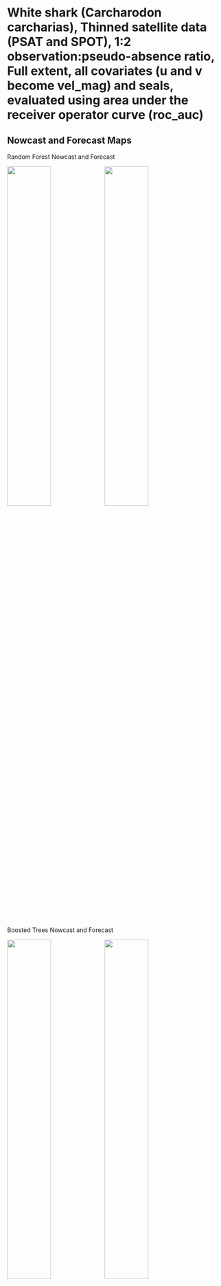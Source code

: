 White shark (Carcharodon carcharias), Thinned satellite data (PSAT and
SPOT), 1:2 observation:pseudo-absence ratio, Full extent, all covariates
(u and v become vel_mag) and seals, evaluated using area under the
receiver operator curve (roc_auc)
================

## Nowcast and Forecast Maps

Random Forest Nowcast and Forecast

<img src="../tidy_reports/versions/c21/000510/c21.000510.01_12_rf_compiled_casts.png" width="45%" /><img src="../tidy_reports/versions/c21/000514/c21.000514.01_12_rf_compiled_casts.png" width="45%" />

Boosted Trees Nowcast and Forecast

<img src="../tidy_reports/versions/c21/000510/c21.000510.01_12_bt_compiled_casts.png" width="45%" /><img src="../tidy_reports/versions/c21/000514/c21.000514.01_12_bt_compiled_casts.png" width="45%" />

Maxnet Trees Nowcast and Forecast

<img src="../tidy_reports/versions/c21/000510/c21.000510.01_12_maxent_compiled_casts.png" width="45%" /><img src="../tidy_reports/versions/c21/000514/c21.000514.01_12_maxent_compiled_casts.png" width="45%" />

GAM Nowcast and Forecast

<img src="../tidy_reports/versions/c21/000510/c21.000510.01_12_gam_compiled_casts.png" width="45%" /><img src="../tidy_reports/versions/c21/000514/c21.000514.01_12_gam_compiled_casts.png" width="45%" />

GLM Nowcast and Forecast

<img src="../tidy_reports/versions/c21/000510/c21.000510.01_12_glm_compiled_casts.png" width="45%" /><img src="../tidy_reports/versions/c21/000514/c21.000514.01_12_glm_compiled_casts.png" width="45%" />

## Metrics

| model_type |   roc_auc |
|:-----------|----------:|
| rf         | 0.9930019 |
| bt         | 0.7838214 |
| maxnet     | 0.7689421 |
| gam        | 0.8151071 |
| glm        | 0.7127482 |

Metrics by model type

## Variable Importance

![](/mnt/ecocast/projects/koliveira/subprojects/carcharodon/workflows/tidy_md/versions/m21/00051/m21.00051_tidy_compiled_files/figure-gfm/variable%20importance-1.png)<!-- -->
